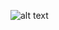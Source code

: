 ![alt text](https://github.com/aptr288/Heart-Sound-Classification/blob/master/SmartAuscaltationApp/SmartAuscultation.jpeg)


